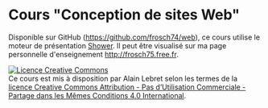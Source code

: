 # Cours "Conception de sites Web" 
Disponible sur GitHub (<a href="https://github.com/frosch74/web">https://github.com/frosch74/web</a>), ce cours utilise le moteur de présentation <a href="https://github.com/shower/shower">Shower</a>. Il peut être visualisé sur ma page personnelle d'enseignement <a href="http://frosch75.free.fr">http://frosch75.free.fr</a>.

<a rel="license" href="http://creativecommons.org/licenses/by-nc-sa/4.0/"><img alt="Licence Creative Commons" style="border-width:0" src="https://i.creativecommons.org/l/by-nc-sa/4.0/88x31.png" /></a><br /><span xmlns:dct="http://purl.org/dc/terms/" property="dct:title">Ce cours </span> est mis à disposition par <span xmlns:cc="http://creativecommons.org/ns#" property="cc:attributionName">Alain Lebret</span> selon les termes de la <a rel="license" href="http://creativecommons.org/licenses/by-nc-sa/4.0/">licence Creative Commons Attribution - Pas d’Utilisation Commerciale - Partage dans les Mêmes Conditions 4.0 International</a>.
